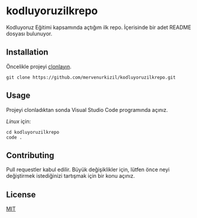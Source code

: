 # kodluyoruzilkrepo
Kodluyoruz Eğitimi kapsamında açtığım ilk repo. İçerisinde bir adet README dosyası bulunuyor.

## Installation
Öncelikle projeyi [clonlayın](https://github.com/murat-yasar/kodluyoruzilkrepo).

`git clone https://github.com/mervenurkizil/kodluyoruzilkrepo.git`

## Usage
Projeyi clonladıktan sonda Visual Studio Code programında açınız.

*Linux* için:

```
cd kodluyoruzilkrepo
code .
```
## Contributing
Pull requestler kabul edilir. Büyük değişiklikler için, lütfen önce neyi değiştirmek istediğinizi tartışmak için bir konu açınız.

## License
[MIT](https://opensource.org/license/mit/)

